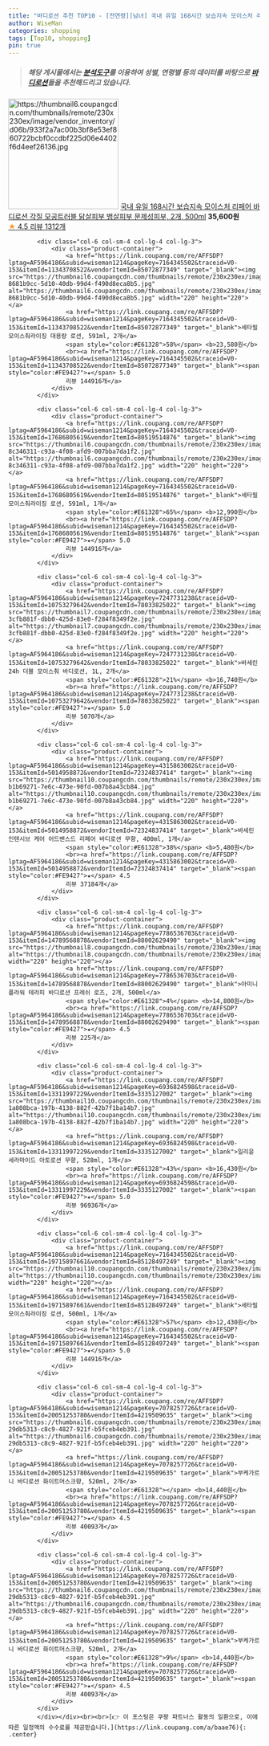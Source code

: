 ```yaml
---
title: "바디로션 추천 TOP10 - [전연령][남녀] 국내 유일 168시간 보습지속 모이스처 리페어 바디로션 각질 모공트러블 닭살피부 뱀살피부 문제성피부, 2개, 500ml"
author: WiseMan
categories: shopping
tags: [Top10, shopping]
pin: true
---
```


> ##### 해당 게시물에서는 [**분석도구**](https://itemscout.io/)를 이용하여 **성별**, **연령별** 등의 데이터를 바탕으로 [**바디로션**](https://link.coupang.com/a/baae76)들을 추천해드리고 있습니다.
<div class="container"><div class="row">
            <div class="col-6 col-sm-4 col-lg-4 col-lg-3">
                <div class="product-container">
                    <a href="https://link.coupang.com/re/AFFSDP?lptag=AF5964186&subid=wiseman1214&pageKey=7854091711&traceid=V0-153&itemId=21415511628&vendorItemId=88559546236" target="_blank"><img src="https://thumbnail6.coupangcdn.com/thumbnails/remote/230x230ex/image/vendor_inventory/d06b/933f2a7ac00b3bf8e53ef860722bcbf0ccdbf225d06e4402f6d4eef26136.jpg" alt="https://thumbnail6.coupangcdn.com/thumbnails/remote/230x230ex/image/vendor_inventory/d06b/933f2a7ac00b3bf8e53ef860722bcbf0ccdbf225d06e4402f6d4eef26136.jpg" width="220" height="220"></a>
                    <a href="https://link.coupang.com/re/AFFSDP?lptag=AF5964186&subid=wiseman1214&pageKey=7854091711&traceid=V0-153&itemId=21415511628&vendorItemId=88559546236" target="_blank">국내 유일 168시간 보습지속 모이스처 리페어 바디로션 각질 모공트러블 닭살피부 뱀살피부 문제성피부, 2개, 500ml</a>
                    <span style="color:#E61328"></span> <b>35,600원</b>
                    <br><a href="https://link.coupang.com/re/AFFSDP?lptag=AF5964186&subid=wiseman1214&pageKey=7854091711&traceid=V0-153&itemId=21415511628&vendorItemId=88559546236" target="_blank"><span style="color:#FE9427">★</span> 4.5
                    리뷰 1312개</a>
                </div>
            </div>
            
            <div class="col-6 col-sm-4 col-lg-4 col-lg-3">
                <div class="product-container">
                    <a href="https://link.coupang.com/re/AFFSDP?lptag=AF5964186&subid=wiseman1214&pageKey=7164345502&traceid=V0-153&itemId=11343708522&vendorItemId=85072877349" target="_blank"><img src="https://thumbnail6.coupangcdn.com/thumbnails/remote/230x230ex/image/retail/images/711593805388429-8681b9cc-5d10-40db-99d4-f490d8eca8b5.jpg" alt="https://thumbnail6.coupangcdn.com/thumbnails/remote/230x230ex/image/retail/images/711593805388429-8681b9cc-5d10-40db-99d4-f490d8eca8b5.jpg" width="220" height="220"></a>
                    <a href="https://link.coupang.com/re/AFFSDP?lptag=AF5964186&subid=wiseman1214&pageKey=7164345502&traceid=V0-153&itemId=11343708522&vendorItemId=85072877349" target="_blank">세타필 모이스춰라이징 대용량 로션, 591ml, 2개</a>
                    <span style="color:#E61328">58%</span> <b>23,580원</b>
                    <br><a href="https://link.coupang.com/re/AFFSDP?lptag=AF5964186&subid=wiseman1214&pageKey=7164345502&traceid=V0-153&itemId=11343708522&vendorItemId=85072877349" target="_blank"><span style="color:#FE9427">★</span> 5.0
                    리뷰 144916개</a>
                </div>
            </div>
            
            <div class="col-6 col-sm-4 col-lg-4 col-lg-3">
                <div class="product-container">
                    <a href="https://link.coupang.com/re/AFFSDP?lptag=AF5964186&subid=wiseman1214&pageKey=7164345502&traceid=V0-153&itemId=17686805619&vendorItemId=80519514876" target="_blank"><img src="https://thumbnail6.coupangcdn.com/thumbnails/remote/230x230ex/image/retail/images/1067754682420947-8c346311-c93a-4f08-afd9-007bba7da1f2.jpg" alt="https://thumbnail6.coupangcdn.com/thumbnails/remote/230x230ex/image/retail/images/1067754682420947-8c346311-c93a-4f08-afd9-007bba7da1f2.jpg" width="220" height="220"></a>
                    <a href="https://link.coupang.com/re/AFFSDP?lptag=AF5964186&subid=wiseman1214&pageKey=7164345502&traceid=V0-153&itemId=17686805619&vendorItemId=80519514876" target="_blank">세타필 모이스춰라이징 로션, 591ml, 1개</a>
                    <span style="color:#E61328">65%</span> <b>12,990원</b>
                    <br><a href="https://link.coupang.com/re/AFFSDP?lptag=AF5964186&subid=wiseman1214&pageKey=7164345502&traceid=V0-153&itemId=17686805619&vendorItemId=80519514876" target="_blank"><span style="color:#FE9427">★</span> 5.0
                    리뷰 144916개</a>
                </div>
            </div>
            
            <div class="col-6 col-sm-4 col-lg-4 col-lg-3">
                <div class="product-container">
                    <a href="https://link.coupang.com/re/AFFSDP?lptag=AF5964186&subid=wiseman1214&pageKey=7247731238&traceid=V0-153&itemId=10753279642&vendorItemId=78033825022" target="_blank"><img src="https://thumbnail7.coupangcdn.com/thumbnails/remote/230x230ex/image/retail/images/1401994161572277-3cfb881f-dbb0-425d-83e0-f284f8349f2e.jpg" alt="https://thumbnail7.coupangcdn.com/thumbnails/remote/230x230ex/image/retail/images/1401994161572277-3cfb881f-dbb0-425d-83e0-f284f8349f2e.jpg" width="220" height="220"></a>
                    <a href="https://link.coupang.com/re/AFFSDP?lptag=AF5964186&subid=wiseman1214&pageKey=7247731238&traceid=V0-153&itemId=10753279642&vendorItemId=78033825022" target="_blank">바세린 24h 더블 모이스춰 바디로션, 1L, 2개</a>
                    <span style="color:#E61328">21%</span> <b>16,740원</b>
                    <br><a href="https://link.coupang.com/re/AFFSDP?lptag=AF5964186&subid=wiseman1214&pageKey=7247731238&traceid=V0-153&itemId=10753279642&vendorItemId=78033825022" target="_blank"><span style="color:#FE9427">★</span> 5.0
                    리뷰 5070개</a>
                </div>
            </div>
            
            <div class="col-6 col-sm-4 col-lg-4 col-lg-3">
                <div class="product-container">
                    <a href="https://link.coupang.com/re/AFFSDP?lptag=AF5964186&subid=wiseman1214&pageKey=4315863002&traceid=V0-153&itemId=5014958872&vendorItemId=72324837414" target="_blank"><img src="https://thumbnail10.coupangcdn.com/thumbnails/remote/230x230ex/image/retail/images/2889589269499634-b1b69271-7e6c-473e-90fd-007b8a43cb84.jpg" alt="https://thumbnail10.coupangcdn.com/thumbnails/remote/230x230ex/image/retail/images/2889589269499634-b1b69271-7e6c-473e-90fd-007b8a43cb84.jpg" width="220" height="220"></a>
                    <a href="https://link.coupang.com/re/AFFSDP?lptag=AF5964186&subid=wiseman1214&pageKey=4315863002&traceid=V0-153&itemId=5014958872&vendorItemId=72324837414" target="_blank">바세린 인텐시브 케어 어드밴스드 리페어 바디로션 무향, 400ml, 1개</a>
                    <span style="color:#E61328">38%</span> <b>5,480원</b>
                    <br><a href="https://link.coupang.com/re/AFFSDP?lptag=AF5964186&subid=wiseman1214&pageKey=4315863002&traceid=V0-153&itemId=5014958872&vendorItemId=72324837414" target="_blank"><span style="color:#FE9427">★</span> 4.5
                    리뷰 37184개</a>
                </div>
            </div>
            
            <div class="col-6 col-sm-4 col-lg-4 col-lg-3">
                <div class="product-container">
                    <a href="https://link.coupang.com/re/AFFSDP?lptag=AF5964186&subid=wiseman1214&pageKey=7786536703&traceid=V0-153&itemId=14789568878&vendorItemId=88002629490" target="_blank"><img src="https://thumbnail8.coupangcdn.com/thumbnails/remote/230x230ex/image/vendor_inventory/9d62/32e936c380e08c87d63e3c5c63dbaa8e77f167584a2e4c48a60152a24416.jpg" alt="https://thumbnail8.coupangcdn.com/thumbnails/remote/230x230ex/image/vendor_inventory/9d62/32e936c380e08c87d63e3c5c63dbaa8e77f167584a2e4c48a60152a24416.jpg" width="220" height="220"></a>
                    <a href="https://link.coupang.com/re/AFFSDP?lptag=AF5964186&subid=wiseman1214&pageKey=7786536703&traceid=V0-153&itemId=14789568878&vendorItemId=88002629490" target="_blank">아미니 플라워 테라피 바디로션 프레쉬 로즈, 2개, 500ml</a>
                    <span style="color:#E61328">4%</span> <b>14,800원</b>
                    <br><a href="https://link.coupang.com/re/AFFSDP?lptag=AF5964186&subid=wiseman1214&pageKey=7786536703&traceid=V0-153&itemId=14789568878&vendorItemId=88002629490" target="_blank"><span style="color:#FE9427">★</span> 4.5
                    리뷰 225개</a>
                </div>
            </div>
            
            <div class="col-6 col-sm-4 col-lg-4 col-lg-3">
                <div class="product-container">
                    <a href="https://link.coupang.com/re/AFFSDP?lptag=AF5964186&subid=wiseman1214&pageKey=6936824598&traceid=V0-153&itemId=13311997229&vendorItemId=3335127002" target="_blank"><img src="https://thumbnail10.coupangcdn.com/thumbnails/remote/230x230ex/image/retail/images/2884866724896874-1a808bca-197b-4138-882f-42b7f1ba14b7.jpg" alt="https://thumbnail10.coupangcdn.com/thumbnails/remote/230x230ex/image/retail/images/2884866724896874-1a808bca-197b-4138-882f-42b7f1ba14b7.jpg" width="220" height="220"></a>
                    <a href="https://link.coupang.com/re/AFFSDP?lptag=AF5964186&subid=wiseman1214&pageKey=6936824598&traceid=V0-153&itemId=13311997229&vendorItemId=3335127002" target="_blank">일리윤 세라마이드 아토로션 무향, 528ml, 1개</a>
                    <span style="color:#E61328">43%</span> <b>16,430원</b>
                    <br><a href="https://link.coupang.com/re/AFFSDP?lptag=AF5964186&subid=wiseman1214&pageKey=6936824598&traceid=V0-153&itemId=13311997229&vendorItemId=3335127002" target="_blank"><span style="color:#FE9427">★</span> 5.0
                    리뷰 96936개</a>
                </div>
            </div>
            
            <div class="col-6 col-sm-4 col-lg-4 col-lg-3">
                <div class="product-container">
                    <a href="https://link.coupang.com/re/AFFSDP?lptag=AF5964186&subid=wiseman1214&pageKey=7164345502&traceid=V0-153&itemId=19715897661&vendorItemId=85128497249" target="_blank"><img src="https://thumbnail10.coupangcdn.com/thumbnails/remote/230x230ex/image/rs_quotation_api/u38gth7f/4dd9b982ec6f4a1984f6701ca3e3bfb4.png" alt="https://thumbnail10.coupangcdn.com/thumbnails/remote/230x230ex/image/rs_quotation_api/u38gth7f/4dd9b982ec6f4a1984f6701ca3e3bfb4.png" width="220" height="220"></a>
                    <a href="https://link.coupang.com/re/AFFSDP?lptag=AF5964186&subid=wiseman1214&pageKey=7164345502&traceid=V0-153&itemId=19715897661&vendorItemId=85128497249" target="_blank">세타필 모이스춰라이징 로션, 500ml, 1개</a>
                    <span style="color:#E61328">57%</span> <b>12,430원</b>
                    <br><a href="https://link.coupang.com/re/AFFSDP?lptag=AF5964186&subid=wiseman1214&pageKey=7164345502&traceid=V0-153&itemId=19715897661&vendorItemId=85128497249" target="_blank"><span style="color:#FE9427">★</span> 5.0
                    리뷰 144916개</a>
                </div>
            </div>
            
            <div class="col-6 col-sm-4 col-lg-4 col-lg-3">
                <div class="product-container">
                    <a href="https://link.coupang.com/re/AFFSDP?lptag=AF5964186&subid=wiseman1214&pageKey=7078257726&traceid=V0-153&itemId=20051253780&vendorItemId=4219509635" target="_blank"><img src="https://thumbnail6.coupangcdn.com/thumbnails/remote/230x230ex/image/retail/images/1153193829313569-29db5313-c8c9-4827-921f-b5fceb4eb391.jpg" alt="https://thumbnail6.coupangcdn.com/thumbnails/remote/230x230ex/image/retail/images/1153193829313569-29db5313-c8c9-4827-921f-b5fceb4eb391.jpg" width="220" height="220"></a>
                    <a href="https://link.coupang.com/re/AFFSDP?lptag=AF5964186&subid=wiseman1214&pageKey=7078257726&traceid=V0-153&itemId=20051253780&vendorItemId=4219509635" target="_blank">부케가르니 바디로션 화이트머스크향, 520ml, 2개</a>
                    <span style="color:#E61328"></span> <b>14,440원</b>
                    <br><a href="https://link.coupang.com/re/AFFSDP?lptag=AF5964186&subid=wiseman1214&pageKey=7078257726&traceid=V0-153&itemId=20051253780&vendorItemId=4219509635" target="_blank"><span style="color:#FE9427">★</span> 4.5
                    리뷰 40093개</a>
                </div>
            </div>
            
            <div class="col-6 col-sm-4 col-lg-4 col-lg-3">
                <div class="product-container">
                    <a href="https://link.coupang.com/re/AFFSDP?lptag=AF5964186&subid=wiseman1214&pageKey=7078257726&traceid=V0-153&itemId=20051253780&vendorItemId=4219509635" target="_blank"><img src="https://thumbnail6.coupangcdn.com/thumbnails/remote/230x230ex/image/retail/images/1153193829313569-29db5313-c8c9-4827-921f-b5fceb4eb391.jpg" alt="https://thumbnail6.coupangcdn.com/thumbnails/remote/230x230ex/image/retail/images/1153193829313569-29db5313-c8c9-4827-921f-b5fceb4eb391.jpg" width="220" height="220"></a>
                    <a href="https://link.coupang.com/re/AFFSDP?lptag=AF5964186&subid=wiseman1214&pageKey=7078257726&traceid=V0-153&itemId=20051253780&vendorItemId=4219509635" target="_blank">부케가르니 바디로션 화이트머스크향, 520ml, 2개</a>
                    <span style="color:#E61328">9%</span> <b>14,440원</b>
                    <br><a href="https://link.coupang.com/re/AFFSDP?lptag=AF5964186&subid=wiseman1214&pageKey=7078257726&traceid=V0-153&itemId=20051253780&vendorItemId=4219509635" target="_blank"><span style="color:#FE9427">★</span> 4.5
                    리뷰 40093개</a>
                </div>
            </div>
            </div></div><br><br>[👉 이 포스팅은 쿠팡 파트너스 활동의 일환으로, 이에 따른 일정액의 수수료를 제공받습니다.](https://link.coupang.com/a/baae76){: .center}